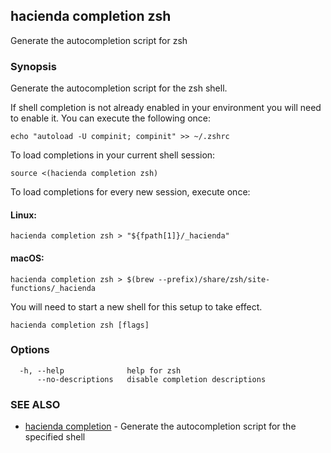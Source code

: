 ## hacienda completion zsh

Generate the autocompletion script for zsh

### Synopsis

Generate the autocompletion script for the zsh shell.

If shell completion is not already enabled in your environment you will need
to enable it.  You can execute the following once:

	echo "autoload -U compinit; compinit" >> ~/.zshrc

To load completions in your current shell session:

	source <(hacienda completion zsh)

To load completions for every new session, execute once:

#### Linux:

	hacienda completion zsh > "${fpath[1]}/_hacienda"

#### macOS:

	hacienda completion zsh > $(brew --prefix)/share/zsh/site-functions/_hacienda

You will need to start a new shell for this setup to take effect.


```
hacienda completion zsh [flags]
```

### Options

```
  -h, --help              help for zsh
      --no-descriptions   disable completion descriptions
```

### SEE ALSO

* [hacienda completion](/cmd/hacienda_completion/)	 - Generate the autocompletion script for the specified shell


